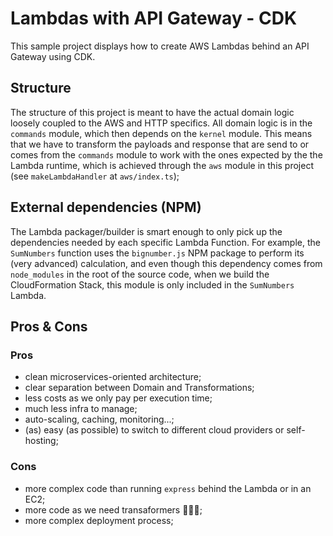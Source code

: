 # Lambdas with API Gateway - CDK
This sample project displays how to create AWS Lambdas behind an API Gateway using CDK.

## Structure
The structure of this project is meant to have the actual domain logic loosely coupled to the AWS and HTTP specifics. All domain logic is in the `commands` module, which then depends on the `kernel` module. This means that we have to transform the payloads and response that are send to or comes from the `commands` module to work with the ones expected by the the Lambda runtime, which is achieved through the `aws` module in this project (see `makeLambdaHandler` at `aws/index.ts`);

## External dependencies (NPM)
The Lambda packager/builder is smart enough to only pick up the dependencies needed by each specific Lambda Function. For example, the `SumNumbers` function uses the `bignumber.js` NPM package to perform its (very advanced) calculation, and even though this dependency comes from `node_modules` in the root of the source code, when we build the CloudFormation Stack, this module is only included in the `SumNumbers` Lambda.

## Pros & Cons
### Pros

- clean microservices-oriented architecture;
- clear separation between Domain and Transformations;
- less costs as we only pay per execution time;
- much less infra to manage;
- auto-scaling, caching, monitoring...;
- (as) easy (as possible) to switch to different cloud providers or self-hosting;

### Cons
- more complex code than running `express` behind the Lambda or in an EC2;
- more code as we need transaformers 🤖🦾🦿;
- more complex deployment process;